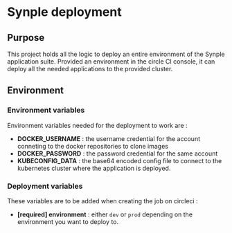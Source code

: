 # Synple deployment

## Purpose

This project holds all the logic to deploy an entire environment of the Synple application suite. Provided an environment in the circle CI console, it can deploy all the needed applications to the provided cluster.

## Environment

### Environment variables

Environment variables needed for the deployment to work are :
* __DOCKER_USERNAME__ : the username credential for the account conneting to the docker repositories to clone images
* __DOCKER_PASSWORD__ : the password credential for the same account
* __KUBECONFIG_DATA__ : the base64 encoded config file to connect to the kubernetes cluster where the application is deployed.

### Deployment variables

These variables are to be added when creating the job on circleci :
* __[required] environment__ : either `dev` or `prod` depending on the environment you want to deploy to.